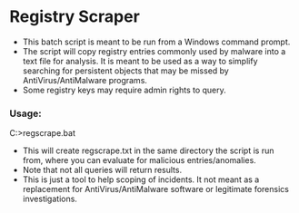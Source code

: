# Registry Scraper

* This batch script is meant to be run from a Windows command prompt.
* The script will copy registry entries commonly used by malware into a text file for analysis. It is meant to be used as a way to simplify searching for persistent objects that may be missed by AntiVirus/AntiMalware programs.
* Some registry keys may require admin rights to query.

### Usage:
C:>regscrape.bat

* This will create regscrape.txt in the same directory the script is run from, where you can evaluate for malicious entries/anomalies.
* Note that not all queries will return results.
* This is just a tool to help scoping of incidents. It not meant as a replacement for AntiVirus/AntiMalware software or legitimate forensics investigations.

